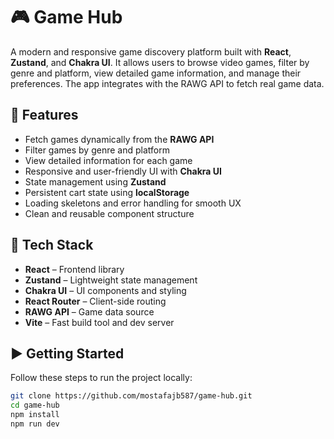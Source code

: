 # 🎮 Game Hub

A modern and responsive game discovery platform built with **React**, **Zustand**, and **Chakra UI**. It allows users to browse video games, filter by genre and platform, view detailed game information, and manage their preferences. The app integrates with the RAWG API to fetch real game data.

## 🚀 Features

- Fetch games dynamically from the **RAWG API**
- Filter games by genre and platform
- View detailed information for each game
- Responsive and user-friendly UI with **Chakra UI**
- State management using **Zustand**
- Persistent cart state using **localStorage**
- Loading skeletons and error handling for smooth UX
- Clean and reusable component structure

## 🧰 Tech Stack

- **React** – Frontend library
- **Zustand** – Lightweight state management
- **Chakra UI** – UI components and styling
- **React Router** – Client-side routing
- **RAWG API** – Game data source
- **Vite** – Fast build tool and dev server

## ▶️ Getting Started

Follow these steps to run the project locally:

```bash
git clone https://github.com/mostafajb587/game-hub.git
cd game-hub
npm install
npm run dev
